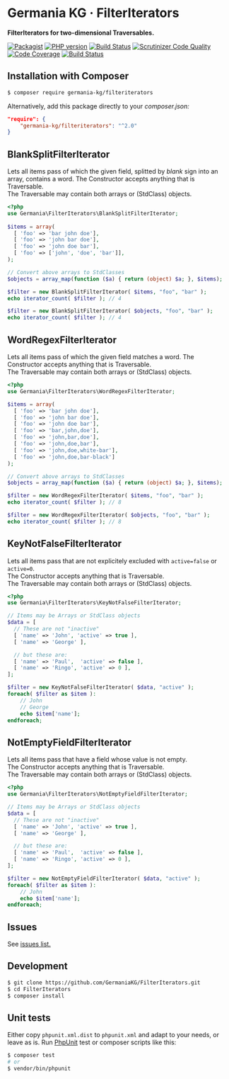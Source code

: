 # Germania KG · FilterIterators

**FilterIterators for two-dimensional Traversables.**

[![Packagist](https://img.shields.io/packagist/v/germania-kg/filteriterators.svg?style=flat)](https://packagist.org/packages/germania-kg/filteriterators)
[![PHP version](https://img.shields.io/packagist/php-v/germania-kg/filteriterators.svg)](https://packagist.org/packages/germania-kg/filteriterators)
[![Build Status](https://img.shields.io/travis/GermaniaKG/FilterIterators.svg?label=Travis%20CI)](https://travis-ci.org/GermaniaKG/FilterIterators)
[![Scrutinizer Code Quality](https://scrutinizer-ci.com/g/GermaniaKG/FilterIterators/badges/quality-score.png?b=master)](https://scrutinizer-ci.com/g/GermaniaKG/FilterIterators/?branch=master)
[![Code Coverage](https://scrutinizer-ci.com/g/GermaniaKG/FilterIterators/badges/coverage.png?b=master)](https://scrutinizer-ci.com/g/GermaniaKG/FilterIterators/?branch=master)
[![Build Status](https://scrutinizer-ci.com/g/GermaniaKG/FilterIterators/badges/build.png?b=master)](https://scrutinizer-ci.com/g/GermaniaKG/FilterIterators/build-status/master)


## Installation with Composer

```bash
$ composer require germania-kg/filteriterators
```

Alternatively, add this package directly to your *composer.json:*

```json
"require": {
    "germania-kg/filteriterators": "^2.0"
}
```



## BlankSplitFilterIterator

Lets all items pass of which the given field, splitted by *blank* sign into an array, contains a word.
The Constructor accepts anything that is Traversable.   
The Traversable may contain both arrays or (StdClass) objects.

```php
<?php
use Germania\FilterIterators\BlankSplitFilterIterator;
 
$items = array(
  [ 'foo' => 'bar john doe'],
  [ 'foo' => 'john bar doe'],
  [ 'foo' => 'john doe bar'],
  [ 'foo' => ['john', 'doe', 'bar']],
);  

// Convert above arrays to StdClasses
$objects = array_map(function ($a) { return (object) $a; }, $items);

$filter = new BlankSplitFilterIterator( $items, "foo", "bar" );
echo iterator_count( $filter ); // 4

$filter = new BlankSplitFilterIterator( $objects, "foo", "bar" );
echo iterator_count( $filter ); // 4
```





## WordRegexFilterIterator

Lets all items pass of which the given field matches a word.
The Constructor accepts anything that is Traversable.   
The Traversable may contain both arrays or (StdClass) objects.

```php
<?php
use Germania\FilterIterators\WordRegexFilterIterator;

$items = array(
  [ 'foo' => 'bar john doe'],
  [ 'foo' => 'john bar doe'],
  [ 'foo' => 'john doe bar'],
  [ 'foo' => 'bar,john,doe'],
  [ 'foo' => 'john,bar,doe'],
  [ 'foo' => 'john,doe,bar'],
  [ 'foo' => 'john,doe,white-bar'],
  [ 'foo' => 'john,doe,bar-black']
);

// Convert above arrays to StdClasses
$objects = array_map(function ($a) { return (object) $a; }, $items);

$filter = new WordRegexFilterIterator( $items, "foo", "bar" );
echo iterator_count( $filter ); // 8

$filter = new WordRegexFilterIterator( $objects, "foo", "bar" );
echo iterator_count( $filter ); // 8
```



## KeyNotFalseFilterIterator

Lets all items pass that are not explicitely excluded with `active=false` or `active=0`.   
The Constructor accepts anything that is Traversable.   
The Traversable may contain both arrays or (StdClass) objects.

```php
<?php
use Germania\FilterIterators\KeyNotFalseFilterIterator;

// Items may be Arrays or StdClass objects
$data = [
  // These are not "inactive"
  [ 'name' => 'John', 'active' => true ],
  [ 'name' => 'George' ],

  // but these are:
  [ 'name' => 'Paul',  'active' => false ],
  [ 'name' => 'Ringo', 'active' => 0 ],
];

$filter = new KeyNotFalseFilterIterator( $data, "active" );
foreach( $filter as $item ):
	// John
	// George
	echo $item['name'];
endforeach;
```

## NotEmptyFieldFilterIterator

Lets all items pass that have a field whose value is not empty.  
The Constructor accepts anything that is Traversable.  
The Traversable may contain both arrays or (StdClass) objects.  

```php
<?php
use Germania\FilterIterators\NotEmptyFieldFilterIterator;

// Items may be Arrays or StdClass objects
$data = [
  // These are not "inactive"
  [ 'name' => 'John', 'active' => true ],
  [ 'name' => 'George' ],

  // but these are:
  [ 'name' => 'Paul',  'active' => false ],
  [ 'name' => 'Ringo', 'active' => 0 ],
];

$filter = new NotEmptyFieldFilterIterator( $data, "active" );
foreach( $filter as $item ):
	// John
	echo $item['name'];
endforeach;
```

## Issues

See [issues list.][i0]

[i0]: https://github.com/GermaniaKG/FilterIterators/issues


## Development

```bash
$ git clone https://github.com/GermaniaKG/FilterIterators.git
$ cd FilterIterators
$ composer install
```

## Unit tests

Either copy `phpunit.xml.dist` to `phpunit.xml` and adapt to your needs, or leave as is. Run [PhpUnit](https://phpunit.de/) test or composer scripts like this:

```bash
$ composer test
# or
$ vendor/bin/phpunit
```

